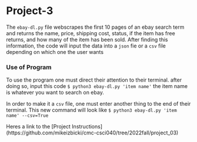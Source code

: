 # Project-3

<p> The <code>ebay-dl.py</code> file webscrapes the first 10 pages of an ebay search term and returns the name, price, shipping cost, status, if the item has free returns, and how many of the item has been sold. After finding this information, the code will input the data into a <code>json</code> fie or a <code>csv</code> file depending on which one the user wants</p>

### Use of Program

<p> To use the program one must direct their attention to their terminal. after doing so, input this code <code>$ python3 ebay-dl.py 'item name'</code> the item name is whatever you want to search on ebay.</p>

<p> In order to make it a <code>csv</code> file, one must enter another thing to the end of their terminal. This new command will look like <code>$ python3 ebay-dl.py 'item name' --csv=True</code>

<p> Heres a link to the [Project Instructions](https://github.com/mikeizbicki/cmc-csci040/tree/2022fall/project_03)</p>